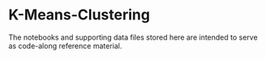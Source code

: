 # K-Means-Clustering

The notebooks and supporting data files stored here are intended to serve as code-along reference material.

